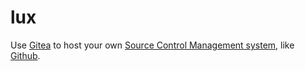 # lux
Use [Gitea](https://gitea.io/en-us/) to host your own [Source Control Management system](https://en.wikipedia.org/wiki/Version_control), like [Github](https://github.com).
